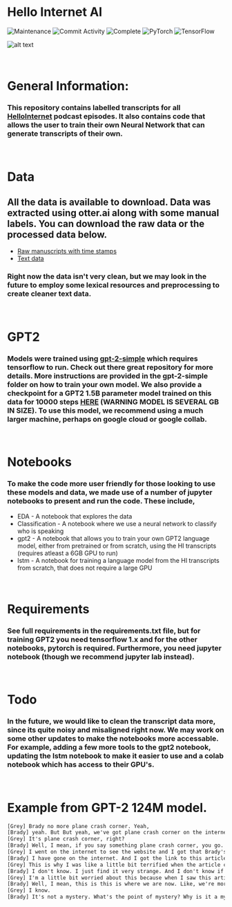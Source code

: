 # Hello Internet AI
![Maintenance](https://img.shields.io/badge/Maintained%3F-yes-green.svg)
![Commit Activity](https://img.shields.io/github/last-commit/stevend94/CoNLL2020?color=blue)
![Complete](https://img.shields.io/badge/Complete-90%25-green)
<img alt="PyTorch" src="https://img.shields.io/badge/PyTorch%20-%23EE4C2C.svg?&style=for-the-badge&logo=PyTorch&logoColor=white" />
<img alt="TensorFlow" src="https://img.shields.io/badge/TensorFlow%20-%23FF6F00.svg?&style=for-the-badge&logo=TensorFlow&logoColor=white" />


![alt text](https://b.thumbs.redditmedia.com/UnXpHrwhF5dO-XtAw5hTmHm5L6R73YdjPDpXVPTj5Lg.png)

&nbsp;

# General Information:
### This repository contains labelled transcripts for all [HelloInternet](http://www.hellointernet.fm/) podcast episodes. It also contains code that allows the user to train their own Neural Network that can generate transcripts of their own. 

&nbsp;

# Data
## All the data is available to download. Data was extracted using otter.ai along with some manual labels. You can download the raw data or the processed data below.
* [Raw manuscripts with time stamps](https://drive.google.com/file/d/1lBOr_SCnv-EsB9KSTh0JV2owg6815U7a/view?usp=sharing)
* [Text data](https://drive.google.com/file/d/1qHQfDa2pr6f8ZtedK8hsrwcoStayoE6b/view?usp=sharing)

### Right now the data isn't very clean, but we may look in the future to employ some lexical resources and preprocessing to create cleaner text data.

&nbsp;

# GPT2
### Models were trained using [gpt-2-simple](https://github.com/minimaxir/gpt-2-simple) which requires tensorflow to run. Check out there great repository for more details. More instructions are provided in the gpt-2-simple folder on how to train your own model. We also provide a checkpoint for a GPT2 1.5B parameter model trained on this data for 10000 steps [HERE](https://drive.google.com/file/d/1x3R_oFZpnDS0oCipePofoxtgM8-7elQl/view?usp=sharing) (WARNING MODEL IS SEVERAL GB IN SIZE). To use this model, we recommend using a much larger machine, perhaps on google cloud or google collab.

&nbsp;

# Notebooks
### To make the code more user friendly for those looking to use these models and data, we made use of a number of jupyter notebooks to present and run the code. These include,

* EDA - A notebook that explores the data
* Classification - A notebook where we use a neural network to classify who is speaking
* gpt2 - A notebook that allows you to train your own GPT2 language model, either from pretrained or from scratch, using the HI transcripts (requires atleast a 6GB GPU to run)
* lstm - A notebook for training a language model from the HI transcripts from scratch, that does not require a large GPU

&nbsp;

# Requirements
### See full requirements in the requirements.txt file, but for training GPT2 you need tensorflow 1.x and for the other notebooks, pytorch is required. Furthermore, you need jupyter notebook (though we recommend jupyter lab instead).

&nbsp;

# Todo
### In the future, we would like to clean the transcript data more, since its quite noisy and misaligned right now. We may work on some other updates to make the notebooks more accessable. For example, adding a few more tools to the gpt2 notebook, updating the lstm notebook to make it easier to use and a colab notebook which has access to their GPU's.

&nbsp;

# Example from GPT-2 124M model.

```txt
[Grey] Brady no more plane crash corner. Yeah,
[Brady] yeah. But But yeah, we've got plane crash corner on the internet.
[Grey] It's plane crash corner, right?
[Brady] Well, I mean, if you say something plane crash corner, you go. Okay, well,
[Grey] I went on the internet to see the website and I got that Brady's paper cut not that I've got not that I've got paper cuts internet
[Brady] I have gone on the internet. And I got the link to this article about plane crash corner. I'm looking at it straight away. And I'm like, okay, all right, but it's not plane crash corner. I went looking for it. And I haven't come across it. I went looking for it on the internet. But no one has seen it. And I was like, No, no one has. But somebody has.
[Grey] This is why I was like a little bit terrified when the article came out. Because I don't know who this is. This is just this is what this is. This is the internet. This is what the internet is. It's the world's premier source of news. It's the source of all of the internet's news. So I was like, Okay, I'm gonna warn you. I'm going to warn you. I'm not going to tell you that. But I did pull out my iPhone and saw this article that you'd probably seen before. It's about this incident that ended up getting me into a plane. And it's about this incident that took the life of this pilot, who was doing the finding of the plane. And he says he did not panic or call for help or apologize or explain what was going on. Instead, he says he crashed the plane as the search and rescue efforts go on. And it's just like this, this amazing, amazing thing. And I just came away from this article thinking, wow, I'm glad people are aware of this. Even though I don't know nothing about this, and I don't know what happened, I was just so outraged by this thing that I was like, I don't know, I just I don't want to know who it was. I don't want to know what caused or the way it happened. And I was like, wow, it was amazing. I can't believe that you know, this is the first time I've ever heard about a plane crash. So I'm like, Oh, I can't believe it. And I was like, What the heck are you talking about? And I was like, I'm just reading this article. And it's like, oh, it's totally amazing.
[Brady] I don't know. I just find it very strange. And I don't know if you're out of the plane, but I mean, I don't even know what happened. Like, I don't know, I'm perfectly okay with it. There's no like, problems. No, no problems at all.
[Grey] I'm a little bit worried about this because when I saw this article, and I saw that it was about plane crash corner, I was like, oh my goodness, what is this? It's about plane crash corner?
[Brady] Well, I mean, this is this is where we are now. Like, we're more aware of it, because we just got this big story that got me into a few other websites about a plane crash that happened a few weeks ago. But I mean, this is a story of the very, very, very early days of our careers. So it's like, I don't know, I don't know how things work in advertising. I guess I don't know what happened. But I don't know. I'm not sure how it works. Like, I don't know anything about it. I don't know. I think it's probably a bit of a mystery to me how it works. And I don't know what caused it, or how long it's been a mystery to me. I don't know. I just don't know. What's the point of mystery to me? Why is a mystery?
[Grey] I know.
[Brady] It's not a mystery. What's the point of mystery? Why is it a mystery is to be a bit suspicious of what's going on? Because it's like, you know, it's like a bit of a mystery. Okay, why is this mystery? I mean, it's not like, I think, you know, it's not like, I've seen a couple of interesting things in it, but this is just like, it's not like a mystery. What's going on? They're not like, Oh, like, you know, you know, I'm not a big fan of the new

```